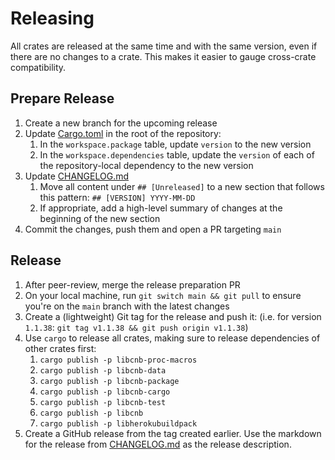 # Releasing

All crates are released at the same time and with the same version, even if there are no changes to a crate. This makes it
easier to gauge cross-crate compatibility.

## Prepare Release

1. Create a new branch for the upcoming release
2. Update [Cargo.toml](./Cargo.toml) in the root of the repository:
   1. In the `workspace.package` table, update `version` to the new version
   2. In the `workspace.dependencies` table, update the `version` of each of the repository-local dependency to the new version
3. Update [CHANGELOG.md](./CHANGELOG.md)
   1. Move all content under `## [Unreleased]` to a new section that follows this pattern: `## [VERSION] YYYY-MM-DD`
   2. If appropriate, add a high-level summary of changes at the beginning of the new section
4. Commit the changes, push them and open a PR targeting `main`

## Release

1. After peer-review, merge the release preparation PR
2. On your local machine, run `git switch main && git pull` to ensure you're on the `main` branch with the latest changes
3. Create a (lightweight) Git tag for the release and push it: (i.e. for version `1.1.38`: `git tag v1.1.38 && git push origin v1.1.38`) 
4. Use `cargo` to release all crates, making sure to release dependencies of other crates first:
   1. `cargo publish -p libcnb-proc-macros`
   2. `cargo publish -p libcnb-data`
   3. `cargo publish -p libcnb-package`
   4. `cargo publish -p libcnb-cargo`
   5. `cargo publish -p libcnb-test`
   6. `cargo publish -p libcnb`
   7. `cargo publish -p libherokubuildpack`
5. Create a GitHub release from the tag created earlier. Use the markdown for the release from [CHANGELOG.md](./CHANGELOG.md) as the release description.
